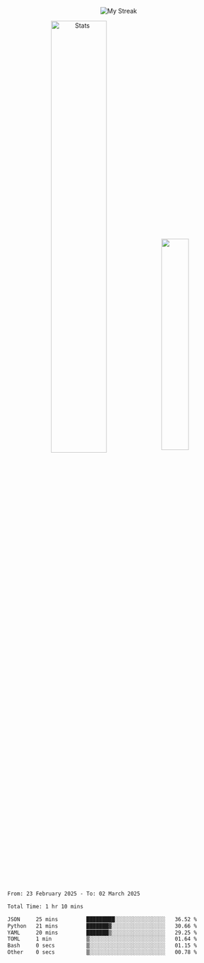 <p align="center">
<picture>
  <source media="(prefers-color-scheme: dark)" srcset="http://github-readme-streak-stats.herokuapp.com?user=semolik&theme=dark&hide_border=true&background=DD272700">
  <img alt="My Streak" src="http://github-readme-streak-stats.herokuapp.com?user=semolik&hide_border=true">
</picture>
</p>
<div align="center">
  <picture>
    <source media="(prefers-color-scheme: dark)" srcset="https://github-readme-stats.vercel.app/api?username=semolik&show_icons=true&bg_color=DD272700&hide_border=true&theme=dark">
        <img alt="Stats" src="https://github-readme-stats.vercel.app/api?username=semolik&show_icons=true&bg_color=DD272700&hide_border=true" width="50%" >
  </picture>
  <sup>
  <picture>
  <source media="(prefers-color-scheme: dark)" srcset="https://github-readme-stats.vercel.app/api/top-langs/?username=semolik&layout=compact&hide_border=true&bg_color=DD272700&theme=dark">
  <img src="https://github-readme-stats.vercel.app/api/top-langs/?username=semolik&layout=compact&hide_border=true" width="35%" />
  </picture>
  </sup>
</div>
<!--START_SECTION:waka-->

```txt
From: 23 February 2025 - To: 02 March 2025

Total Time: 1 hr 10 mins

JSON     25 mins         █████████░░░░░░░░░░░░░░░░   36.52 %
Python   21 mins         ███████▓░░░░░░░░░░░░░░░░░   30.66 %
YAML     20 mins         ███████▒░░░░░░░░░░░░░░░░░   29.25 %
TOML     1 min           ▒░░░░░░░░░░░░░░░░░░░░░░░░   01.64 %
Bash     0 secs          ▒░░░░░░░░░░░░░░░░░░░░░░░░   01.15 %
Other    0 secs          ▒░░░░░░░░░░░░░░░░░░░░░░░░   00.78 %
```

<!--END_SECTION:waka-->

